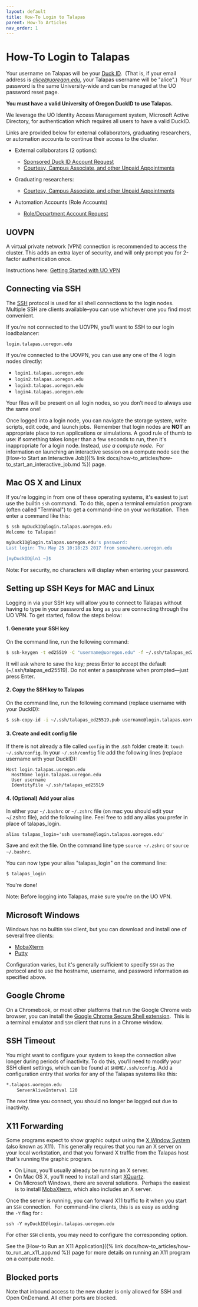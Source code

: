 ```yaml
---
layout: default
title: How-To Login to Talapas
parent: How-To Articles
nav_order: 1
---
```


# How-To Login to Talapas

Your username on Talapas will be your [Duck ID](https://duckid.uoregon.edu/).  (That is, if your email address is [_alice@uoregon.edu_](mailto:alice@uoregon.edu), your Talapas username will be "alice".)  Your password is the same University-wide and can be managed at the UO password reset page.

**You must have a valid University of Oregon DuckID to use Talapas.**

We leverage the UO Identity Access Management system, Microsoft Active Directory, for authentication which requires all users to have a valid DuckID.

Links are provided below for external collaborators, graduating researchers, or automation accounts to continue their access to the cluster.

- External collaborators (2 options):
  - [Sponsored Duck ID Account Request](https://service.uoregon.edu/TDClient/2030/Portal/Requests/ServiceDet?ID=20228)
  - [Courtesy, Campus Associate, and other Unpaid Appointments](https://hr.uoregon.edu/courtesy-campus-associate-and-other-unpaid-appointments)

- Graduating researchers:
  - [Courtesy, Campus Associate, and other Unpaid Appointments](https://hr.uoregon.edu/courtesy-campus-associate-and-other-unpaid-appointments)

- Automation Accounts (Role Accounts)
  - [Role/Department Account Request](https://service.uoregon.edu/TDClient/2030/Portal/Requests/ServiceDet?ID=20173)

## UOVPN

A virtual private network (VPN) connection is recommended to access the cluster. This adds an extra layer of security, and will only prompt you for 2-factor authentication once.

Instructions here: [Getting Started with UO VPN](https://service.uoregon.edu/TDClient/2030/Portal/KB/ArticleDet?ID=31471)

## Connecting via SSH

The [SSH](https://en.wikipedia.org/wiki/Secure_Shell) protocol is used for all shell connections to the login nodes.  Multiple SSH are clients available–you can use whichever one you find most convenient.

If you’re not connected to the UOVPN, you’ll want to SSH to our login loadbalancer:

`login.talapas.uoregon.edu`

If you’re connected to the UOVPN, you can use any one of the 4 login nodes directly:

- `login1.talapas.uoregon.edu`
- `login2.talapas.uoregon.edu`
- `login3.talapas.uoregon.edu`
- `login4.talapas.uoregon.edu`

Your files will be present on all login nodes, so you don’t need to always use the same one!

Once logged into a login node, you can navigate the storage system, write scripts, edit code, and launch jobs.  Remember that login nodes are **NOT** an appropriate place to run applications or simulations. A good rule of thumb to use: if something takes longer than a few seconds to run, then it's inappropriate for a login node. Instead, _use a compute node_.  For information on launching an interactive session on a compute node see the [How-to Start an Interactive Job]({% link docs/how-to_articles/how-to_start_an_interactive_job.md %}) page.

## Mac OS X and Linux

If you're logging in from one of these operating systems, it's easiest to just use the builtin `ssh` command.  To do this, open a terminal emulation program (often called "Terminal") to get a command-line on your workstation.  Then enter a command like this:

```bash
$ ssh myDuckID@login.talapas.uoregon.edu
Welcome to Talapas!

myDuckID@login.talapas.uoregon.edu's password:
Last login: Thu May 25 10:18:23 2017 from somewhere.uoregon.edu

[myDuckID@ln1 ~]$

```

Note: For security, no characters will display when entering your password.

## Setting up SSH Keys for MAC and Linux
Logging in via your SSH key will allow you to connect to Talapas without having to type in your password as long as you are connecting through the UO VPN. To get started, follow the steps below:

#### 1. Generate your SSH key
On the command line, run the following command:

```bash
$ ssh-keygen -t ed25519 -C "username@uoregon.edu" -f ~/.ssh/talapas_ed25519
```

It will ask where to save the key; press Enter to accept the default (~/.ssh/talapas_ed25519). Do not enter a passphrase when prompted—just press Enter.

#### 2. Copy the SSH key to Talapas
On the command line, run the following command (replace username with your DuckID):

```bash
$ ssh-copy-id -i ~/.ssh/talapas_ed25519.pub username@login.talapas.uoregon.edu
```

#### 3. Create and edit config file

If there is not already a file called `config` in the .ssh folder create it: `touch ~/.ssh/config`. In your  `~/.ssh/config` file add the following lines (replace username with your DuckID):

```
Host login.talapas.uoregon.edu
  HostName login.talapas.uoregon.edu
  User username
  IdentityFile ~/.ssh/talapas_ed25519
```

#### 4. (Optional) Add your alias
In either your `~/.bashrc` or `~/.zshrc` file (on mac you should edit your ~/.zshrc file), add the following line. Feel free to add any alias you prefer in place of talapas_login.

```
alias talapas_login='ssh username@login.talapas.uoregon.edu'
```

Save and exit the file. On the command line type `source ~/.zshrc` or `source ~/.bashrc`.

You can now type your alias "talapas_login" on the command line:

```bash
$ talapas_login
```

You're done!

Note: Before logging into Talapas, make sure you're on the UO VPN.

## Microsoft Windows

Windows has no builtin `SSH` client, but you can download and install one of several free clients:

- [MobaXterm](https://mobaxterm.mobatek.net/)
- [Putty](https://www.putty.org/)

Configuration varies, but it's generally sufficient to specify `SSH` as the protocol and to use the hostname, username, and password information as specified above.

## Google Chrome

On a Chromebook, or most other platforms that run the Google Chrome web browser, you can install the [Google Chrome Secure Shell extension](https://www.google.com/url?sa=t&rct=j&q=&esrc=s&source=web&cd=1&cad=rja&uact=8&ved=0ahUKEwis7uuZs63XAhUXS2MKHZOKAEQQFggoMAA&url=https%3A%2F%2Fchrome.google.com%2Fwebstore%2Fdetail%2Fsecure-shell%2Fpnhechapfaindjhompbnflcldabbghjo%3Fhl%3Den&usg=AOvVaw3dZij4QITxPtMghcEoRuRX).  This is a terminal emulator and `SSH` client that runs in a Chrome window.

## SSH Timeout

You might want to configure your system to keep the connection alive longer during periods of inactivity. To do this, you’ll need to modify your SSH client settings, which can be found at `$HOME/.ssh/config`. Add a configuration entry that works for any of the Talapas systems like this:

```bash
*.talapas.uoregon.edu
    ServerAliveInterval 120
```

The next time you connect, you should no longer be logged out due to inactivity.

## X11 Forwarding

Some programs expect to show graphic output using the [X Window System](https://en.wikipedia.org/wiki/X_Window_System) (also known as X11).  This generally requires that you run an X server on your local workstation, and that you forward X traffic from the Talapas host that's running the graphic program.

- On Linux, you'll usually already be running an X server.
- On Mac OS X, you'll need to install and start [XQuartz](https://www.xquartz.org/).
- On Microsoft Windows, there are several solutions.  Perhaps the easiest is to install [MobaXterm](https://mobaxterm.mobatek.net/), which also includes an X server.

Once the server is running, you can forward X11 traffic to it when you start an `SSH` connection.  For command-line clients, this is as easy as adding the `-Y` flag for :

`ssh -Y myDuckID@login.talapas.uoregon.edu`

For other `SSH` clients, you may need to configure the corresponding option.

See the [How-to Run an X11 Application]({% link docs/how-to_articles/how-to_run_an_x11_app.md %}) page for more details on running an X11 program on a compute node.

## Blocked ports

Note that inbound access to the new cluster is only allowed for SSH and Open OnDemand. All other ports are blocked.

